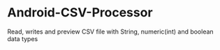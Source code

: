 # Android-CSV-Processor
Read, writes and preview CSV file with String, numeric(int) and boolean data types

